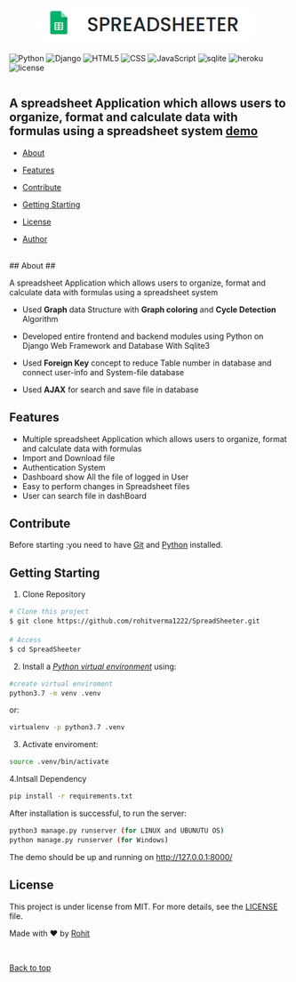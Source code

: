 <div align="center" id="top"> 
  <img src="./Templates/images/logo.png" style="border-radius:5rem">
  &#xa0;


</div>


<div style="display:flex; justify-content:center ;">

![Python](https://img.shields.io/badge/-Python-333333?style=flat&logo=python)
  ![Django](https://img.shields.io/badge/-Django-333333?style=flat&logo=django)
  ![HTML5](https://img.shields.io/badge/-HTML5-333333?style=flat&logo=HTML5)
  ![CSS](https://img.shields.io/badge/-CSS-333333?style=flat&logo=CSS3&logoColor=1572B6)
  ![JavaScript](https://img.shields.io/badge/-JavaScript-333333?style=flat&logo=javascript)
   ![sqlite](https://img.shields.io/badge/-SQLITE-333333?style=flat&logo=sqlite)
    ![heroku](https://img.shields.io/badge/-Heroku-333333?style=flat&logo=heroku)
    <img src="https://img.shields.io/npm/l/color-calendar?style=flat-square" alt="license" />
</div>

<h2>
A spreadsheet Application which allows users to organize, format and calculate data with formulas using a spreadsheet system <a href="https://spread-sheeter.herokuapp.com/">demo</a>
</h2>

<!-- Status -->

<!-- <h4 align="center"> 
	🚧  Excel 🚀 Under construction...  🚧
</h4> 

<hr> -->

- [About](#about)
- [Features](#features)
- [Contribute](#contribute)
- [Getting Starting](#getting-starting)
- [License](#license)


 - <a href="https://github.com/rohitverma1222" target="_blank">Author</a>


<br>
 <a href="#about"></a>
## About ##

A spreadsheet Application which allows users to organize, format and calculate data
with formulas using a spreadsheet system
- Used <span style="font-weight:bold">Graph</span> data Structure with <span style="font-weight:bold">Graph coloring</span> and <span style="font-weight:bold">Cycle Detection</span>
Algorithm
- Developed entire frontend and backend modules using Python on Django
Web Framework and Database With Sqlite3
- Used <span style="font-weight:bold">Foreign Key</span> concept to reduce Table number in database and connect
user-info and System-file database

- Used <span style="font-weight:bold">AJAX</span> for search and save file in database
<a href="#features"></a>
## Features ##

- Multiple spreadsheet Application which allows users to organize, format and calculate data with formulas
- Import and Download file 
- Authentication System
- Dashboard show All the file of logged in User
- Easy to perform changes in Spreadsheet files
- User can search file in dashBoard
<a href="#Contribute"></a>
## Contribute  ## 

Before starting :you need to have [Git](https://git-scm.com) and [Python](https://www.python.org/downloads/) installed.

<a href="#cstarting"></a> 
## Getting Starting ##

1. Clone Repository
```bash
# Clone this project
$ git clone https://github.com/rohitverma1222/SpreadSheeter.git

# Access
$ cd SpreadSheeter
```
2. Install a [*Python virtual environment*](https://packaging.python.org/guides/installing-using-pip-and-virtual-environments/) using:
```bash
#create virtual enviroment
python3.7 -m venv .venv
```
or:
```bash
virtualenv -p python3.7 .venv
```

3. Activate enviroment:
```bash
source .venv/bin/activate
```
4.Intsall Dependency
```bash
pip install -r requirements.txt
```

After installation is successful, to run the server:
```bash
python3 manage.py runserver (for LINUX and UBUNUTU OS)
python manage.py runserver (for Windows)
```
The demo should be up and running on http://127.0.0.1:8000/

## License ##

This project is under license from MIT. For more details, see the [LICENSE](LICENSE.md) file.


Made with :heart: by <a href="https://github.com/rohit1222" target="_blank">Rohit</a>

&#xa0;

<a href="#top">Back to top</a>

